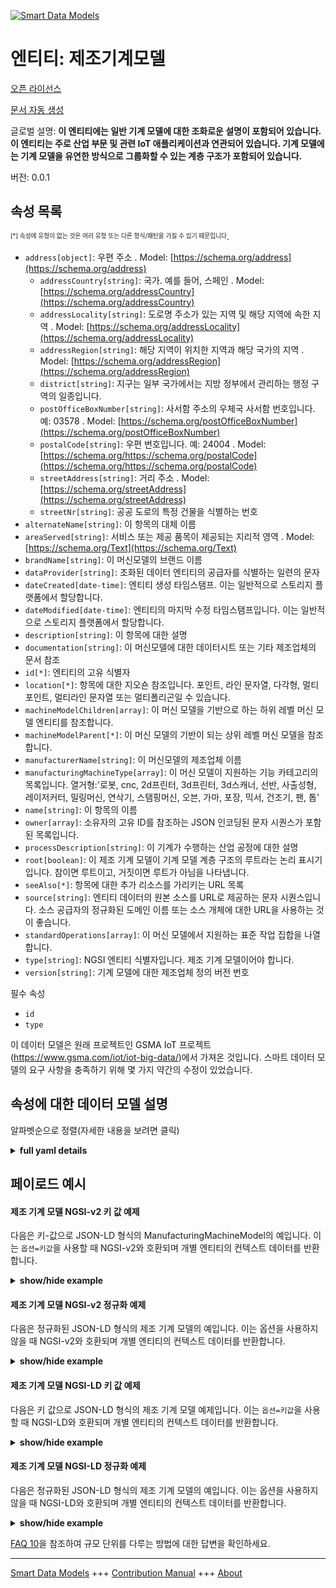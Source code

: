 <!-- 10-Header -->    
[![Smart Data Models](https://smartdatamodels.org/wp-content/uploads/2022/01/SmartDataModels_logo.png "Logo")](https://smartdatamodels.org)    
엔티티: 제조기계모델    
===========<!-- /10-Header -->    
<!-- 15-License -->    
[오픈 라이선스](https://github.com/smart-data-models//dataModel.ManufacturingMachine/blob/master/ManufacturingMachineModel/LICENSE.md)    
[문서 자동 생성](https://docs.google.com/presentation/d/e/2PACX-1vTs-Ng5dIAwkg91oTTUdt8ua7woBXhPnwavZ0FxgR8BsAI_Ek3C5q97Nd94HS8KhP-r_quD4H0fgyt3/pub?start=false&loop=false&delayms=3000#slide=id.gb715ace035_0_60)    
<!-- /15-License -->    
<!-- 20-Description -->    
글로벌 설명: **이 엔티티에는 일반 기계 모델에 대한 조화로운 설명이 포함되어 있습니다. 이 엔티티는 주로 산업 부문 및 관련 IoT 애플리케이션과 연관되어 있습니다. 기계 모델에는 기계 모델을 유연한 방식으로 그룹화할 수 있는 계층 구조가 포함되어 있습니다.**    
버전: 0.0.1    
<!-- /20-Description -->    
<!-- 30-PropertiesList -->    
## 속성 목록    
<sup><sub>[*] 속성에 유형이 없는 것은 여러 유형 또는 다른 형식/패턴을 가질 수 있기 때문입니다</sub></sup>.    
- `address[object]`: 우편 주소  . Model: [https://schema.org/address](https://schema.org/address)	- `addressCountry[string]`: 국가. 예를 들어, 스페인  . Model: [https://schema.org/addressCountry](https://schema.org/addressCountry)    
	- `addressLocality[string]`: 도로명 주소가 있는 지역 및 해당 지역에 속한 지역  . Model: [https://schema.org/addressLocality](https://schema.org/addressLocality)    
	- `addressRegion[string]`: 해당 지역이 위치한 지역과 해당 국가의 지역  . Model: [https://schema.org/addressRegion](https://schema.org/addressRegion)    
	- `district[string]`: 지구는 일부 국가에서는 지방 정부에서 관리하는 행정 구역의 일종입니다.      
	- `postOfficeBoxNumber[string]`: 사서함 주소의 우체국 사서함 번호입니다. 예: 03578  . Model: [https://schema.org/postOfficeBoxNumber](https://schema.org/postOfficeBoxNumber)    
	- `postalCode[string]`: 우편 번호입니다. 예: 24004  . Model: [https://schema.org/https://schema.org/postalCode](https://schema.org/https://schema.org/postalCode)    
	- `streetAddress[string]`: 거리 주소  . Model: [https://schema.org/streetAddress](https://schema.org/streetAddress)    
	- `streetNr[string]`: 공공 도로의 특정 건물을 식별하는 번호      
- `alternateName[string]`: 이 항목의 대체 이름  - `areaServed[string]`: 서비스 또는 제공 품목이 제공되는 지리적 영역  . Model: [https://schema.org/Text](https://schema.org/Text)- `brandName[string]`: 이 머신모델의 브랜드 이름  - `dataProvider[string]`: 조화된 데이터 엔티티의 공급자를 식별하는 일련의 문자  - `dateCreated[date-time]`: 엔티티 생성 타임스탬프. 이는 일반적으로 스토리지 플랫폼에서 할당합니다.  - `dateModified[date-time]`: 엔티티의 마지막 수정 타임스탬프입니다. 이는 일반적으로 스토리지 플랫폼에서 할당합니다.  - `description[string]`: 이 항목에 대한 설명  - `documentation[string]`: 이 머신모델에 대한 데이터시트 또는 기타 제조업체의 문서 참조  - `id[*]`: 엔티티의 고유 식별자  - `location[*]`: 항목에 대한 지오숀 참조입니다. 포인트, 라인 문자열, 다각형, 멀티포인트, 멀티라인 문자열 또는 멀티폴리곤일 수 있습니다.  - `machineModelChildren[array]`: 이 머신 모델을 기반으로 하는 하위 레벨 머신 모델 엔티티를 참조합니다.  - `machineModelParent[*]`: 이 머신 모델의 기반이 되는 상위 레벨 머신 모델을 참조합니다.  - `manufacturerName[string]`: 이 머신모델의 제조업체 이름  - `manufacturingMachineType[array]`: 이 머신 모델이 지원하는 기능 카테고리의 목록입니다. 열거형:'로봇, cnc, 2d프린터, 3d프린터, 3d스캐너, 선반, 사출성형, 레이저커터, 밀링머신, 연삭기, 스탬핑머신, 오븐, 가마, 포장, 믹서, 건조기, 팬, 톱'  - `name[string]`: 이 항목의 이름  - `owner[array]`: 소유자의 고유 ID를 참조하는 JSON 인코딩된 문자 시퀀스가 포함된 목록입니다.  - `processDescription[string]`: 이 기계가 수행하는 산업 공정에 대한 설명  - `root[boolean]`: 이 제조 기계 모델이 기계 모델 계층 구조의 루트라는 논리 표시기입니다. 참이면 루트이고, 거짓이면 루트가 아님을 나타냅니다.  - `seeAlso[*]`: 항목에 대한 추가 리소스를 가리키는 URL 목록  - `source[string]`: 엔티티 데이터의 원본 소스를 URL로 제공하는 문자 시퀀스입니다. 소스 공급자의 정규화된 도메인 이름 또는 소스 개체에 대한 URL을 사용하는 것이 좋습니다.  - `standardOperations[array]`: 이 머신 모델에서 지원하는 표준 작업 집합을 나열합니다.  - `type[string]`: NGSI 엔티티 식별자입니다. 제조 기계 모델이어야 합니다.  - `version[string]`: 기계 모델에 대한 제조업체 정의 버전 번호  <!-- /30-PropertiesList -->    
<!-- 35-RequiredProperties -->    
필수 속성    
- `id`  - `type`  <!-- /35-RequiredProperties -->    
<!-- 40-RequiredProperties -->    
이 데이터 모델은 원래 프로젝트인 GSMA IoT 프로젝트(https://www.gsma.com/iot/iot-big-data/)에서 가져온 것입니다. 스마트 데이터 모델의 요구 사항을 충족하기 위해 몇 가지 약간의 수정이 있었습니다.    
<!-- /40-RequiredProperties -->    
<!-- 50-DataModelHeader -->    
## 속성에 대한 데이터 모델 설명    
알파벳순으로 정렬(자세한 내용을 보려면 클릭)    
<!-- /50-DataModelHeader -->    
<!-- 60-ModelYaml -->    
<details><summary><strong>full yaml details</strong></summary>      
```yaml    
ManufacturingMachineModel:      
  description: This entity contains a harmonised description of a generic machine model. This entity is primarily associated with the industry segment and related IoT applications. The machineModel includes a hierarchical structure that allows machine models to be grouped in a flexible way.      
  properties:      
    address:      
      description: The mailing address      
      properties:      
        addressCountry:      
          description: 'The country. For example, Spain'      
          type: string      
          x-ngsi:      
            model: https://schema.org/addressCountry      
            type: Property      
        addressLocality:      
          description: 'The locality in which the street address is, and which is in the region'      
          type: string      
          x-ngsi:      
            model: https://schema.org/addressLocality      
            type: Property      
        addressRegion:      
          description: 'The region in which the locality is, and which is in the country'      
          type: string      
          x-ngsi:      
            model: https://schema.org/addressRegion      
            type: Property      
        district:      
          description: 'A district is a type of administrative division that, in some countries, is managed by the local government'      
          type: string      
          x-ngsi:      
            type: Property      
        postOfficeBoxNumber:      
          description: 'The post office box number for PO box addresses. For example, 03578'      
          type: string      
          x-ngsi:      
            model: https://schema.org/postOfficeBoxNumber      
            type: Property      
        postalCode:      
          description: 'The postal code. For example, 24004'      
          type: string      
          x-ngsi:      
            model: https://schema.org/https://schema.org/postalCode      
            type: Property      
        streetAddress:      
          description: The street address      
          type: string      
          x-ngsi:      
            model: https://schema.org/streetAddress      
            type: Property      
        streetNr:      
          description: Number identifying a specific property on a public street      
          type: string      
          x-ngsi:      
            type: Property      
      type: object      
      x-ngsi:      
        model: https://schema.org/address      
        type: Property      
    alternateName:      
      description: An alternative name for this item      
      type: string      
      x-ngsi:      
        type: Property      
    areaServed:      
      description: The geographic area where a service or offered item is provided      
      type: string      
      x-ngsi:      
        model: https://schema.org/Text      
        type: Property      
    brandName:      
      description: The brand name of this MachineModel      
      type: string      
      x-ngsi:      
        type: Property      
    dataProvider:      
      description: A sequence of characters identifying the provider of the harmonised data entity      
      type: string      
      x-ngsi:      
        type: Property      
    dateCreated:      
      description: Entity creation timestamp. This will usually be allocated by the storage platform      
      format: date-time      
      type: string      
      x-ngsi:      
        type: Property      
    dateModified:      
      description: Timestamp of the last modification of the entity. This will usually be allocated by the storage platform      
      format: date-time      
      type: string      
      x-ngsi:      
        type: Property      
    description:      
      description: A description of this item      
      type: string      
      x-ngsi:      
        type: Property      
    documentation:      
      description: Reference to data sheet or other manufacturer’s documentation about this MachineModel      
      type: string      
      x-ngsi:      
        type: Property      
    id:      
      anyOf:      
        - description: Identifier format of any NGSI entity      
          maxLength: 256      
          minLength: 1      
          pattern: ^[\w\-\.\{\}\$\+\*\[\]`|~^@!,:\\]+$      
          type: string      
          x-ngsi:      
            type: Property      
        - description: Identifier format of any NGSI entity      
          format: uri      
          type: string      
          x-ngsi:      
            type: Property      
      description: Unique identifier of the entity      
      x-ngsi:      
        type: Property      
    location:      
      description: 'Geojson reference to the item. It can be Point, LineString, Polygon, MultiPoint, MultiLineString or MultiPolygon'      
      oneOf:      
        - description: Geojson reference to the item. Point      
          properties:      
            bbox:      
              items:      
                type: number      
              minItems: 4      
              type: array      
            coordinates:      
              items:      
                type: number      
              minItems: 2      
              type: array      
            type:      
              enum:      
                - Point      
              type: string      
          required:      
            - type      
            - coordinates      
          title: GeoJSON Point      
          type: object      
          x-ngsi:      
            type: GeoProperty      
        - description: Geojson reference to the item. LineString      
          properties:      
            bbox:      
              items:      
                type: number      
              minItems: 4      
              type: array      
            coordinates:      
              items:      
                items:      
                  type: number      
                minItems: 2      
                type: array      
              minItems: 2      
              type: array      
            type:      
              enum:      
                - LineString      
              type: string      
          required:      
            - type      
            - coordinates      
          title: GeoJSON LineString      
          type: object      
          x-ngsi:      
            type: GeoProperty      
        - description: Geojson reference to the item. Polygon      
          properties:      
            bbox:      
              items:      
                type: number      
              minItems: 4      
              type: array      
            coordinates:      
              items:      
                items:      
                  items:      
                    type: number      
                  minItems: 2      
                  type: array      
                minItems: 4      
                type: array      
              type: array      
            type:      
              enum:      
                - Polygon      
              type: string      
          required:      
            - type      
            - coordinates      
          title: GeoJSON Polygon      
          type: object      
          x-ngsi:      
            type: GeoProperty      
        - description: Geojson reference to the item. MultiPoint      
          properties:      
            bbox:      
              items:      
                type: number      
              minItems: 4      
              type: array      
            coordinates:      
              items:      
                items:      
                  type: number      
                minItems: 2      
                type: array      
              type: array      
            type:      
              enum:      
                - MultiPoint      
              type: string      
          required:      
            - type      
            - coordinates      
          title: GeoJSON MultiPoint      
          type: object      
          x-ngsi:      
            type: GeoProperty      
        - description: Geojson reference to the item. MultiLineString      
          properties:      
            bbox:      
              items:      
                type: number      
              minItems: 4      
              type: array      
            coordinates:      
              items:      
                items:      
                  items:      
                    type: number      
                  minItems: 2      
                  type: array      
                minItems: 2      
                type: array      
              type: array      
            type:      
              enum:      
                - MultiLineString      
              type: string      
          required:      
            - type      
            - coordinates      
          title: GeoJSON MultiLineString      
          type: object      
          x-ngsi:      
            type: GeoProperty      
        - description: Geojson reference to the item. MultiLineString      
          properties:      
            bbox:      
              items:      
                type: number      
              minItems: 4      
              type: array      
            coordinates:      
              items:      
                items:      
                  items:      
                    items:      
                      type: number      
                    minItems: 2      
                    type: array      
                  minItems: 4      
                  type: array      
                type: array      
              type: array      
            type:      
              enum:      
                - MultiPolygon      
              type: string      
          required:      
            - type      
            - coordinates      
          title: GeoJSON MultiPolygon      
          type: object      
          x-ngsi:      
            type: GeoProperty      
      x-ngsi:      
        type: GeoProperty      
    machineModelChildren:      
      description: References any lower level MachineModel entities that are based on this machine model      
      items:      
        anyOf:      
          - description: Identifier format of any NGSI entity      
            maxLength: 256      
            minLength: 1      
            pattern: ^[\w\-\.\{\}\$\+\*\[\]`|~^@!,:\\]+$      
            type: string      
            x-ngsi:      
              type: Property      
          - description: Identifier format of any NGSI entity      
            format: uri      
            type: string      
            x-ngsi:      
              type: Property      
      type: array      
      x-ngsi:      
        type: Relationship      
    machineModelParent:      
      anyOf:      
        - description: Identifier format of any NGSI entity      
          maxLength: 256      
          minLength: 1      
          pattern: ^[\w\-\.\{\}\$\+\*\[\]`|~^@!,:\\]+$      
          type: string      
          x-ngsi:      
            type: Property      
        - description: Identifier format of any NGSI entity      
          format: uri      
          type: string      
          x-ngsi:      
            type: Property      
      description: References any higher level MachineModel that this machine model is based on      
      x-ngsi:      
        type: Relationship      
    manufacturerName:      
      description: The name of manufacturer of this MachineModel      
      type: string      
      x-ngsi:      
        type: Property      
    manufacturingMachineType:      
      description: 'A List of functional categories which this machineModel supports. Enum:''robot, cnc, 2dPrinter, 3dPrinter, 3dScanner, lathe, injectionMolding, laserCutter, millingMachine, grindingMachine, stampingMachine, oven, kiln, packaging, mixer, dryer, fan, saw'''      
      items:      
        enum:      
          - 2dPrinter      
          - 3dPrinter      
          - 3dScanner      
          - cnc      
          - dryer      
          - fan      
          - grindingMachine      
          - injectionMolding      
          - kiln      
          - laserCutter      
          - lathe      
          - millingMachine      
          - mixer      
          - oven      
          - packaging      
          - robot      
          - saw      
          - stampingMachine      
        type: string      
      type: array      
      x-ngsi:      
        type: Property      
    name:      
      description: The name of this item      
      type: string      
      x-ngsi:      
        type: Property      
    owner:      
      description: A List containing a JSON encoded sequence of characters referencing the unique Ids of the owner(s)      
      items:      
        anyOf:      
          - description: Identifier format of any NGSI entity      
            maxLength: 256      
            minLength: 1      
            pattern: ^[\w\-\.\{\}\$\+\*\[\]`|~^@!,:\\]+$      
            type: string      
            x-ngsi:      
              type: Property      
          - description: Identifier format of any NGSI entity      
            format: uri      
            type: string      
            x-ngsi:      
              type: Property      
        description: Unique identifier of the entity      
        x-ngsi:      
          type: Property      
      type: array      
      x-ngsi:      
        type: Property      
    processDescription:      
      description: A description of the industrial process carried out by this machine      
      type: string      
      x-ngsi:      
        type: Property      
    root:      
      description: 'A logical indicator that this Manufacturing Machine Model is the root of a Machine Model hierarchy.True indicates it is the root, false indicates that it is not the root'      
      type: boolean      
      x-ngsi:      
        type: Property      
    seeAlso:      
      description: list of uri pointing to additional resources about the item      
      oneOf:      
        - items:      
            format: uri      
            type: string      
          minItems: 1      
          type: array      
        - format: uri      
          type: string      
      x-ngsi:      
        type: Property      
    source:      
      description: 'A sequence of characters giving the original source of the entity data as a URL. Recommended to be the fully qualified domain name of the source provider, or the URL to the source object'      
      type: string      
      x-ngsi:      
        type: Property      
    standardOperations:      
      description: Lists the standard set of operations supported by this machineModel      
      items:      
        type: string      
      type: array      
      x-ngsi:      
        type: Property      
    type:      
      description: NGSI Entity identifier. It has to be ManufacturingMachineModel      
      enum:      
        - ManufacturingMachineModel      
      type: string      
      x-ngsi:      
        type: Property      
    version:      
      description: The manufacturer defined version number for the machine model      
      type: string      
      x-ngsi:      
        type: Property      
  required:      
    - id      
    - type      
  type: object      
  x-derived-from: ""      
  x-disclaimer: 'Redistribution and use in source and binary forms, with or without modification, are permitted  provided that the license conditions are met. Copyleft (c) 2022 Contributors to Smart Data Models Program'      
  x-license-url: https://github.com/smart-data-models/dataModel.ManufacturingMachine/blob/master/ManufacturingMachineModel/LICENSE.md      
  x-model-schema: https://smart-data-models.github.io/dataModel.ManufacturingMachine/ManufacturingMachineModel/schema.json      
  x-model-tags: GSMA      
  x-version: 0.0.1      
```    
</details>      
<!-- /60-ModelYaml -->    
<!-- 70-MiddleNotes -->    
<!-- /70-MiddleNotes -->    
<!-- 80-Examples -->    
## 페이로드 예시    
#### 제조 기계 모델 NGSI-v2 키 값 예제    
다음은 키-값으로 JSON-LD 형식의 ManufacturingMachineModel의 예입니다. 이는 `옵션=키값`을 사용할 때 NGSI-v2와 호환되며 개별 엔티티의 컨텍스트 데이터를 반환합니다.    
<details><summary><strong>show/hide example</strong></summary>      
```json  
{  
  "id": "urn:ngsi-ld:MachineModel:e01f13d1-fea4-4cc4-92c9-0d9fadb2c509",  
  "type": "ManufacturingMachineModel",  
  "source": "https://source.example.com",  
  "dataProvider": "https://provider.example.com",  
  "name": "CA1256b",  
  "documentation": "https://example.com",  
  "description": "Machine to screen print t-shirts",  
  "manufacturerName": "ScreenOPrint, Inc.",  
  "brandName": "QuickT",  
  "version": "v1",  
  "manufacturingMachineType": [  
    "2dPrinter"  
  ],  
  "root": false,  
  "machineModelParent": "urn:ngsi-ld:MachineModel:4146335f-839f-4ff9-a575-6b4e6232b734",  
  "machineModelChildren": [  
    "urn:ngsi-ld:MachineModel:a74fcf24-58fa-11e8-ae3e-df1abd78f83f",  
    "urn:ngsi-ld:MachineModel:b29330f6-58fa-11e8-93b5-1379ded6eef6"  
  ],  
  "processDescription": "Industrial printer used to mass print t-shirts",  
  "standardOperations": [  
    "print"  
  ]  
}  
```  
</details>    
#### 제조 기계 모델 NGSI-v2 정규화 예제    
다음은 정규화된 JSON-LD 형식의 제조 기계 모델의 예입니다. 이는 옵션을 사용하지 않을 때 NGSI-v2와 호환되며 개별 엔티티의 컨텍스트 데이터를 반환합니다.    
<details><summary><strong>show/hide example</strong></summary>      
```json  
{  
  "id": "urn:ngsi-ld:MachineModel:e01f13d1-fea4-4cc4-92c9-0d9fadb2c509",  
  "type": "ManufacturingMachineModel",  
  "source": {  
    "type": "Text",  
    "value": "https://source.example.com"  
  },  
  "dataProvider": {  
    "type": "Text",  
    "value": "https://provider.example.com"  
  },  
  "name": {  
    "type": "Text",  
    "value": "CA1256b"  
  },  
  "documentation": {  
    "type": "Text",  
    "value": "https://example.com"  
  },  
  "description": {  
    "type": "Text",  
    "value": "Machine to screen print t-shirts"  
  },  
  "manufacturerName": {  
    "type": "Text",  
    "value": "ScreenOPrint, Inc."  
  },  
  "brandName": {  
    "type": "Text",  
    "value": "QuickT"  
  },  
  "version": {  
    "type": "Text",  
    "value": "v1"  
  },  
  "manufacturingMachineType": {  
    "type": "StructuredValue",  
    "value": [  
      "2dPrinter"  
    ]  
  },  
  "root": {  
    "type": "Boolean",  
    "value": false  
  },  
  "machineModelParent": {  
    "type": "Text",  
    "value": "urn:ngsi-ld:MachineModel:4146335f-839f-4ff9-a575-6b4e6232b734"  
  },  
  "machineModelChildren": {  
    "type": "StructuredValue",  
    "value": [  
      "urn:ngsi-ld:MachineModel:a74fcf24-58fa-11e8-ae3e-df1abd78f83f",  
      "urn:ngsi-ld:MachineModel:b29330f6-58fa-11e8-93b5-1379ded6eef6"  
    ]  
  },  
  "processDescription": {  
    "type": "Text",  
    "value": "Industrial printer used to mass print t-shirts"  
  },  
  "standardOperations": {  
    "type": "StructuredValue",  
    "value": [  
      "print"  
    ]  
  }  
}  
```  
</details>    
#### 제조 기계 모델 NGSI-LD 키 값 예제    
다음은 키 값으로 JSON-LD 형식의 제조 기계 모델 예제입니다. 이는 `옵션=키값`을 사용할 때 NGSI-LD와 호환되며 개별 엔티티의 컨텍스트 데이터를 반환합니다.    
<details><summary><strong>show/hide example</strong></summary>      
```json  
{  
  "@context": [  
    "https://smartdatamodels.github.io/dataModel.Transportation/context.jsonld",  
    "https://raw.githubusercontent.com/smart-data-models/dataModel.ManufacturingMachine/master/context.jsonld"  
  ],  
  "id": "urn:ngsi-ld:MachineModel:e01f13d1-fea4-4cc4-92c9-0d9fadb2c509",  
  "type": "ManufacturingMachineModel",  
  "source": "https://source.example.com",  
  "dataProvider": "https://provider.example.com",  
  "name": "CA1256b",  
  "documentation": "https://example.com",  
  "description": "Machine to screen print t-shirts",  
  "manufacturerName": "ScreenOPrint, Inc.",  
  "brandName": "QuickT",  
  "version": "v1",  
  "manufacturingMachineType": [  
    "2dPrinter"  
  ],  
  "root": false,  
  "machineModelParent": "urn:ngsi-ld:MachineModel:4146335f-839f-4ff9-a575-6b4e6232b734",  
  "machineModelChildren": [  
    "urn:ngsi-ld:MachineModel:a74fcf24-58fa-11e8-ae3e-df1abd78f83f",  
    "urn:ngsi-ld:MachineModel:b29330f6-58fa-11e8-93b5-1379ded6eef6"  
  ],  
  "processDescription": "Industrial printer used to mass print t-shirts",  
  "standardOperations": [  
    "print"  
  ]  
}  
```  
</details>    
#### 제조 기계 모델 NGSI-LD 정규화 예제    
다음은 정규화된 JSON-LD 형식의 제조 기계 모델의 예입니다. 이는 옵션을 사용하지 않을 때 NGSI-LD와 호환되며 개별 엔티티의 컨텍스트 데이터를 반환합니다.    
<details><summary><strong>show/hide example</strong></summary>      
```json  
{  
    "@context": [  
        "https://smartdatamodels.github.io/dataModel.Transportation/context.jsonld",  
        "https://raw.githubusercontent.com/smart-data-models/dataModel.ManufacturingMachine/master/context.jsonld"  
    ],  
    "id": "urn:ngsi-ld:MachineModel:e01f13d1-fea4-4cc4-92c9-0d9fadb2c509",  
    "type": "ManufacturingMachineModel",  
    "source": {  
        "type": "Property",  
        "value": "https://source.example.com"  
    },  
    "dataProvider": {  
        "type": "Property",  
        "value": "https://provider.example.com"  
    },  
    "name": {  
        "type": "Property",  
        "value": "CA1256b"  
    },  
    "documentation": {  
        "type": "Property",  
        "value": "https://example.com"  
    },  
    "description": {  
        "type": "Property",  
        "value": "Machine to screen print t-shirts"  
    },  
    "manufacturerName": {  
        "type": "Property",  
        "value": "ScreenOPrint, Inc."  
    },  
    "brandName": {  
        "type": "Property",  
        "value": "QuickT"  
    },  
    "version": {  
        "type": "Property",  
        "value": "v1"  
    },  
    "manufacturingMachineType": {  
        "type": "Property",  
        "value": [  
            "2dPrinter"  
        ]  
    },  
    "root": {  
        "type": "Property",  
        "value": false  
    },  
    "machineModelParent": {  
        "type": "Relationship",  
        "object": "urn:ngsi-ld:MachineModel:4146335f-839f-4ff9-a575-6b4e6232b734"  
    },  
    "machineModelChildren": {  
        "type": "Relationship",  
        "object": [  
            "urn:ngsi-ld:MachineModel:a74fcf24-58fa-11e8-ae3e-df1abd78f83f",  
            "urn:ngsi-ld:MachineModel:b29330f6-58fa-11e8-93b5-1379ded6eef6"  
        ]  
    },  
    "processDescription": {  
        "type": "Property",  
        "value": "Industrial printer used to mass print t-shirts"  
    },  
    "standardOperations": {  
        "type": "Property",  
        "value": [  
            "print"  
        ]  
    }  
}  
```  
</details><!-- /80-Examples -->    
<!-- 90-FooterNotes -->    
<!-- /90-FooterNotes -->    
<!-- 95-Units -->    
[FAQ 10](https://smartdatamodels.org/index.php/faqs/)을 참조하여 규모 단위를 다루는 방법에 대한 답변을 확인하세요.    
<!-- /95-Units -->    
<!-- 97-LastFooter -->    
---    
[Smart Data Models](https://smartdatamodels.org) +++ [Contribution Manual](https://bit.ly/contribution_manual) +++ [About](https://bit.ly/Introduction_SDM)<!-- /97-LastFooter -->    

